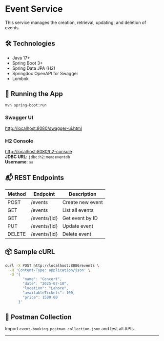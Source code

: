 # Event Service

This service manages the creation, retrieval, updating, and deletion of events.

## 🛠 Technologies
- Java 17+
- Spring Boot 3+
- Spring Data JPA (H2)
- Springdoc OpenAPI for Swagger
- Lombok

## 🚀 Running the App
```bash
mvn spring-boot:run
```

### Swagger UI
[http://localhost:8080/swagger-ui.html](http://localhost:8080/swagger-ui.html)

### H2 Console
[http://localhost:8080/h2-console](http://localhost:8080/h2-console)  
**JDBC URL**: `jdbc:h2:mem:eventdb`  
**Username**: `sa`

## 📬 REST Endpoints
| Method | Endpoint       | Description         |
|--------|----------------|---------------------|
| POST   | /events        | Create new event    |
| GET    | /events        | List all events     |
| GET    | /events/{id}   | Get event by ID     |
| PUT    | /events/{id}   | Update event        |
| DELETE | /events/{id}   | Delete event        |

## 📦 Sample cURL
```bash
curl -X POST http://localhost:8080/events \
  -H 'Content-Type: application/json' \
  -d '{
        "name": "Concert",
        "date": "2025-07-10",
        "location": "Lahore",
        "availableTickets": 100,
        "price": 1500.00
      }'
```

## 📄 Postman Collection
Import `event-booking.postman_collection.json` and test all APIs.

---
